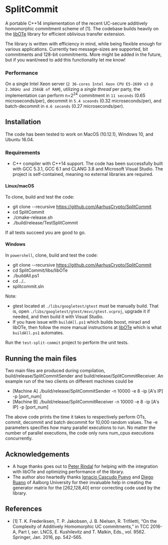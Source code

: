 # SplitCommit

A portable C++14 implementation of the recent UC-secure additively homomorphic commitment scheme of [1]. The codebase builds heavily on the [libOTe](https://github.com/osu-crypto/libOTe) library for efficient oblivious transfer extension.

The library is written with efficiency in mind, while being flexible enough for various applications. Currently two message-sizes are supported, bit commitments and 128-bit commitments. More might be added in the future, but if you want/need to add this functionality let me know! 

### Performance

On a single Intel Xeon server (`2 36-cores Intel Xeon CPU E5-2699 v3 @ 2.30GHz and 256GB of RAM`), utilizing a *single thread* per party, the implementation can perform n=2<sup>24</sup> commitment in `11 seconds` (0.65 microseconds/per), decommit in `5.4 sceonds` (0.32 microseconds/per), and batch-decommit in `4.6 seconds` (0.27 microseconds/per).

## Installation
The code has been tested to work on MacOS (10.12.1), Windows 10, and Ubuntu 16.04.

### Requirements
* C++ compiler with C++14 support. The code has been successfully built with GCC 5.3.1, GCC 6.1 and CLANG 3.8 and Microsoft Visual Studio. The project is self-contained, meaning no external libraries are required.

#### Linux/macOS
To clone, build and test the code:
* git clone --recursive https://github.com/AarhusCrypto/SplitCommit
* cd SplitCommit
* ./cmake-release.sh
* ./build/release/TestSplitCommit

If all tests succeed you are good to go.

#### Windows
In `powershell`, clone, build and test the code:
* git clone --recursive https://github.com/AarhusCrypto/SplitCommit
* cd SplitCommit/libs/libOTe
* ./buildAll.ps1
* cd ../..
* splitcommit.sln

Note: 
* gtest located at `./libs/googletest/gtest` must be manually build. That is, open `./libs/googletest/gtest/msvc/gtest.vcproj`, upgrade it if needed, and then build it with Visual Studio.
* If you have issue with `buildAll.ps1` which builds boost, miracl and libOTe, then follow the more manual instructions at [libOTe](https://github.com/osu-crypto/libOTe) which is what `buildAll.ps1` automates.

Run the `test-split-commit` project to perform the unit tests. 

## Running the main files
Two main files are produced during compilation, build/release/SplitCommitSender and build/release/SplitCommitReceiver. An example run of the two clients on different machines could be
* [Machine A] ./build/release/SplitCommitSender -n 10000 -e 8 -ip [A's IP] -p [port_num]
* [Machine B] ./build/release/SplitCommitReceiver -n 10000 -e 8 -ip [A's IP] -p [port_num]

The above code prints the time it takes to respectively perform OTs, commit, decommit and batch decommit for 10,000 random values. The -e parameters specifies how many parallel executions to run. No matter the number of parallel executions, the code only runs num_cpus executions concurrently.

## Acknowledgements
* A huge thanks goes out to [Peter Rindal](https://github.com/ladnir) for helping with the integration with libOTe and optimizing performance of the library.
* The author also heartedly thanks [Ignacio Cascudo Pueyo](http://vbn.aau.dk/en/persons/ignacio-cascudo-pueyo(2f2ded74-b364-4a8d-ada1-189dad083eea).html) and [Diego Ruano](http://vbn.aau.dk/en/persons/diego-ruano(d83d0116-0ba0-448c-aa87-b70afefd1fda).html) of Aalborg University for their invaluable help in creating the generator matrix for the [262,128,40] error correcting code used by the library.

## References
* [1] T. K. Frederiksen, T. P. Jakobsen, J. B. Nielsen, R. Trifiletti, “On the Complexity of Additively Homomorphic UC commitments,” in TCC 2016-A, Part I, ser. LNCS, E. Kushilevitz and T. Malkin, Eds., vol. 9562. Springer, Jan. 2016, pp. 542–565.

